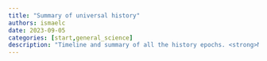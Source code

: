 ```yaml
---
title: "Summary of universal history"
authors: ismaelc
date: 2023-09-05
categories: [start,general_science]
description: "Timeline and summary of all the history epochs. <strong>Mandatory</strong> to know in order to understand where we live, and to decide, then, which projects to do."
---
```

